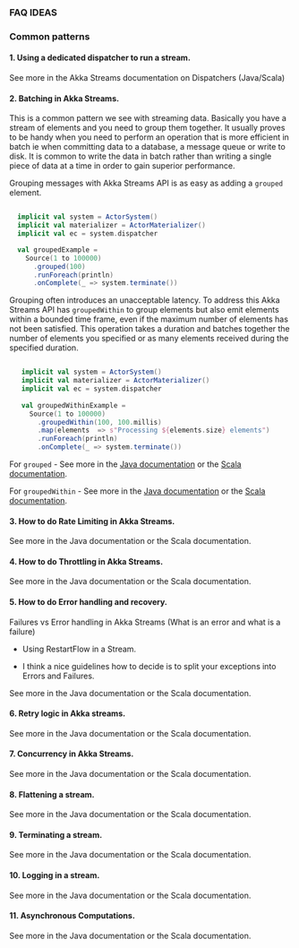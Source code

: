 ### FAQ  IDEAS

### Common patterns

#### 1. Using a dedicated dispatcher to run a stream.

See more in the Akka Streams documentation on Dispatchers (Java/Scala) 

#### 2. Batching  in Akka Streams. 

This is a common pattern we see with streaming data. Basically you have a stream of elements and you need to group them together. 
It usually proves to be handy when you need to perform an operation that is more efficient in batch ie 
when committing data to a database, a message queue or write to disk. It is common to write the data in batch rather 
than writing a single piece of data at a time in order to gain superior performance. 

Grouping messages with Akka Streams API is as easy as adding a ```grouped``` element. 

```scala

  implicit val system = ActorSystem()
  implicit val materializer = ActorMaterializer()
  implicit val ec = system.dispatcher

  val groupedExample =
    Source(1 to 100000)
      .grouped(100)
      .runForeach(println)
      .onComplete(_ => system.terminate())

```

Grouping often introduces an unacceptable latency. To address this Akka Streams API has ```groupedWithin``` to group elements 
but also emit elements within a bounded time frame, even if the maximum number of elements has not been satisfied. This operation takes a duration
and batches together the number of elements you specified or as many elements received during the specified duration. 

```scala

   implicit val system = ActorSystem()
   implicit val materializer = ActorMaterializer()
   implicit val ec = system.dispatcher
 
   val groupedWithinExample =
     Source(1 to 100000)
       .groupedWithin(100, 100.millis)
       .map(elements  => s"Processing ${elements.size} elements")
       .runForeach(println)
       .onComplete(_ => system.terminate())

```

For ```grouped``` - See more in the [Java documentation](http://doc.akka.io/docs/akka/current/java/stream/stages-overview.html#grouped ) or the [Scala documentation](http://doc.akka.io/docs/akka/current/scala/stream/stages-overview.html#grouped ). 

For ```groupedWithin``` - See more in the [Java documentation](http://doc.akka.io/docs/akka/current/java/stream/stages-overview.html#grouped ) or the [Scala documentation](http://doc.akka.io/docs/akka/current/scala/stream/stages-overview.html#groupedwithin). 

#### 3. How to do Rate Limiting in Akka Streams. 

See more in the Java documentation or the Scala documentation.

#### 4. How to do Throttling in Akka Streams. 

See more in the Java documentation or the Scala documentation.

#### 5. How to do Error handling and recovery. 

Failures vs Error handling in Akka Streams (What is an error and what is a failure)

- Using RestartFlow in a Stream.

- I think a nice guidelines how to decide is to split your exceptions into Errors and Failures. 


See more in the Java documentation or the Scala documentation.

#### 6. Retry logic in Akka streams. 

See more in the Java documentation or the Scala documentation.

#### 7. Concurrency in Akka Streams.

See more in the Java documentation or the Scala documentation.

#### 8. Flattening a stream.

See more in the Java documentation or the Scala documentation.

#### 9. Terminating a stream.

See more in the Java documentation or the Scala documentation.

#### 10. Logging in a stream.

See more in the Java documentation or the Scala documentation.

#### 11. Asynchronous Computations.

See more in the Java documentation or the Scala documentation.